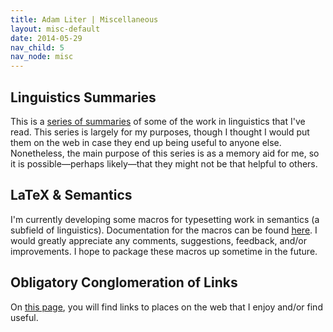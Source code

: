 ```yaml
---
title: Adam Liter | Miscellaneous
layout: misc-default
date: 2014-05-29
nav_child: 5
nav_node: misc
---
```


## Linguistics Summaries

This is a [series of summaries](http://adamliter.org/blog/linguistics-summaries/) of some of the work in linguistics that I've read. This series is largely for my purposes, though I thought I would put them on the web in case they end up being useful to anyone else. Nonetheless, the main purpose of this series is as a memory aid for me, so it is possible&#8212;perhaps likely&#8212;that they might not be that helpful to others.

## LaTeX &amp; Semantics

I'm currently developing some macros for typesetting work in semantics (a subfield of linguistics). Documentation for the macros can be found [here](http://adamliter.org/content/LaTeX/macros/SemMacros/SemanticsMacros.pdf). I would greatly appreciate any comments, suggestions, feedback, and/or improvements. I hope to package these macros up sometime in the future.
			
## Obligatory Conglomeration of Links

On [this page](http://adamliter.org/misc/links/), you will find links to places on the web that I enjoy and/or find useful.